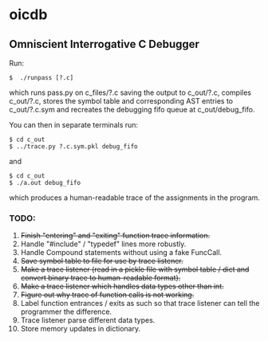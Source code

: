 oicdb
=====

## Omniscient Interrogative C Debugger

Run:

```
$  ./runpass [?.c]
```

which runs pass.py on c_files/?.c saving the output to c_out/?.c,
compiles c_out/?.c, stores the symbol table and corresponding
AST entries to c_out/?.c.sym and recreates the debugging fifo
queue at c_out/debug_fifo.

You can then in separate terminals run:

```
$ cd c_out
$ ../trace.py ?.c.sym.pkl debug_fifo
```

and

```
$ cd c_out
$ ./a.out debug_fifo
```

which produces a human-readable trace of the assignments in the program.

### TODO:
1.    ~~Finish "entering" and "exiting" function trace information.~~
2.    Handle "#include" / "typedef" lines more robustly.
3.    Handle Compound statements without using a fake FuncCall.
4.    ~~Save symbol table to file for use by trace listener.~~
5.    ~~Make a trace listener (read in a pickle file with symbol table / dict
      and convert binary trace to human-readable format).~~
6.    ~~Make a trace listener which handles data types other than int.~~
7.    ~~Figure out why trace of function calls is not working.~~
8.    Label function entrances / exits as such so that trace listener can
      tell the programmer the difference.
9.    Trace listener parse different data types.
10.   Store memory updates in dictionary.

